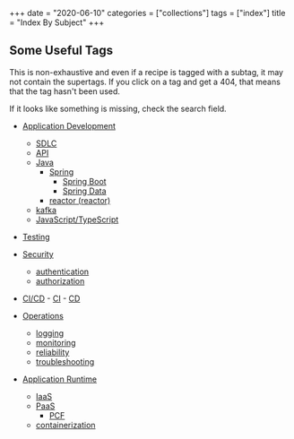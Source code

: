 +++
date = "2020-06-10"
categories = ["collections"]
tags = ["index"]
title = "Index By Subject"
+++

## Some Useful Tags 

This is non-exhaustive and even if a recipe is tagged with a subtag, it may not contain the supertags.  If you click on a tag and get a 404, that means that the tag hasn't been used.

If it looks like something is missing, check the search field.

- [Application Development](/tags/application-development)
  - [SDLC](/tags/sdlc)
  - [API](/tags/api)
  - [Java](/tags/java)
      - [Spring](/tags/spring)
          - [Spring Boot](/tags/spring-boot)
          - [Spring Data](/tags/spring-data)
      - [reactor (reactor)](/tags/reactor)
  - [kafka](/tags/kafka)
  - [JavaScript/TypeScript](/tags/javascript)

- [Testing](/tags/testing)

- [Security](/tags/security)
  - [authentication](/tags/authentication)
  - [authorization](/tags/authorization)

- [CI/CD](/tags/ci-cd)
      - [CI](/tags/ci)
      - [CD](/tags/cd)

- [Operations](/tags/operations)
  - [logging](/tags/logging)
  - [monitoring](/tags/monitoring)
  - [reliability](/tags/reliability)
  - [troubleshooting](/tags/troubleshooting)
  
- [Application Runtime](/tags/application-runtime)
  - [IaaS](/tags/iaas)
  - [PaaS](/tags/paas)
      - [PCF](/tags/pcf)
  - [containerization](/tags/containerization)


